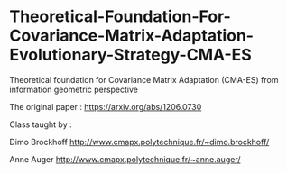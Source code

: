 # Theoretical-Foundation-For-Covariance-Matrix-Adaptation-Evolutionary-Strategy-CMA-ES

Theoretical foundation for Covariance Matrix Adaptation (CMA-ES) from information geometric perspective

The original paper : https://arxiv.org/abs/1206.0730

Class taught by : 

Dimo Brockhoff http://www.cmapx.polytechnique.fr/~dimo.brockhoff/

Anne Auger http://www.cmapx.polytechnique.fr/~anne.auger/
